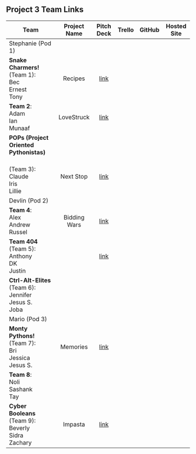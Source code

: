 ## Project 3 Team Links

| Team | Project Name | Pitch Deck | Trello | GitHub | Hosted Site |
|---|:---:|:---:|:---:|:---:|:---:|
| Stephanie (Pod 1) |  |  |  |  |  |
| <strong>Snake Charmers!</strong><br>(Team 1):<br>Bec<br>Ernest<br>Tony | Recipes | [link](https://trello.com/b/i26CC4OI/p3-recipes) |  |  |  |
| <strong>Team 2</strong>:<br>Adam<br>Ian<br>Munaaf | LoveStruck | [link](https://trello.com/b/PBY0tISr/project-3) |  |  |  |
| <strong>POPs (Project Oriented Pythonistas)
</strong><br>(Team 3):<br>Claude<br>Iris<br>Lillie | Next Stop | [link](https://trello.com/b/RK4imob0/project-3-board) |  |  |  |
| Devlin (Pod 2) |  |  |  |  |  |
| <strong>Team 4</strong>:<br>Alex<br>Andrew<br>Russel | Bidding Wars | [link](https://trello.com/b/tQjXhAb2/bidding-wars) |  |  |  |
| <strong>Team 404</strong><br>(Team 5):<br>Anthony<br>DK<br>Justin |  | [link](https://trello.com/b/O6Ac0Ztb/dev-app) |  |  |  |
| <strong>Ctrl-Alt-Elites</strong><br>(Team 6):<br>Jennifer<br>Jesus S.<br>Joba |  |  |  |  |  |
| Mario (Pod 3) |  |  |  |  |  |
| <strong>Monty Pythons!</strong><br>(Team 7):<br>Bri<br>Jessica<br>Jesus S. | Memories | [link](https://trello.com/b/cDGkJTaU/save-the-date) |  |  |  |
| <strong>Team 8</strong>:<br>Noli<br>Sashank<br>Tay |  |  |  |  |  |
| <strong>Cyber Booleans</strong><br>(Team 9):<br>Beverly<br>Sidra<br>Zachary | Impasta | [link](https://trello.com/b/nNc6OQAq/p3) |  |  |  |

